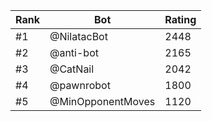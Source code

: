 Rank|Bot|Rating
---|---|---
#1|@NilatacBot|2448
#2|@anti-bot|2165
#3|@CatNail|2042
#4|@pawnrobot|1800
#5|@MinOpponentMoves|1120
